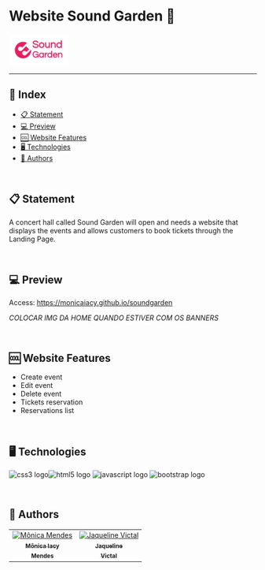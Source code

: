 # Website Sound Garden :musical_note:
<p><img alt="logo" height="64" src="./img/Sound-logo (1).png"></p>

<hr>

## 📕 Index
- [📋 Statement](#statement)
- [:computer: Preview](#preview)
- [:cool: Website Features](#website--features)
- [🖥 Technologies](#technologies)
- [📝 Authors](#authors) 

<br>

## 📋 Statement

<p align="left">  A concert hall called Sound Garden will open and needs a website that displays the events and allows customers to book tickets through the Landing Page. </p>

<br>

## :computer: Preview

Access: https://monicaiacy.github.io/soundgarden

*COLOCAR IMG DA HOME QUANDO ESTIVER COM OS BANNERS*

<br>

## :cool: Website Features
* Create event
* Edit event
* Delete event
* Tickets reservation
* Reservations list

<br>

## 🖥 Technologies
<img src="https://cdn.jsdelivr.net/gh/devicons/devicon/icons/css3/css3-original.svg" height="40" width="52" alt="css3 logo"  /><img src="https://cdn.jsdelivr.net/gh/devicons/devicon/icons/html5/html5-original.svg" height="40" width="52" alt="html5 logo"  />
<img src="https://cdn.jsdelivr.net/gh/devicons/devicon/icons/javascript/javascript-original.svg" height="40" width="52" alt="javascript logo"  />
<img src="https://cdn.jsdelivr.net/gh/devicons/devicon/icons/bootstrap/bootstrap-original.svg" height="40" width="52" alt="bootstrap logo"  />

<br>

## 📝 Authors

<table>
	<tr>
		<td align="center">
			<a href="https://github.com/MonicaIacy">
				<img
					width="100px"
					height="auto"
					src="https://github.com/MonicaIacy.png"
					alt="Mônica Mendes"
				/>
				<br />
				<sub>
					<b>Mônica Iacy<br>Mendes</b>
				</sub>
			</a>
		</td>
        <td align="center">
			<a href="https://github.com/JaquelineVictal">
				<img
					width="100px"
					height="auto"
					src="https://github.com/JaquelineVictal.png"
					alt="Jaqueline Victal"
				/>
				<br />
				<sub>
					<b>Jaqueline<br>Victal</b>
				</sub>
			</a>
		</td>
</table>
